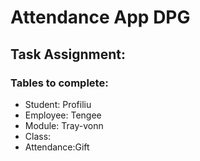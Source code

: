 # Attendance App DPG

## Task Assignment:
### Tables to complete:
* Student: Profiliu
* Employee: Tengee
* Module: Tray-vonn 
* Class:
* Attendance:Gift 
